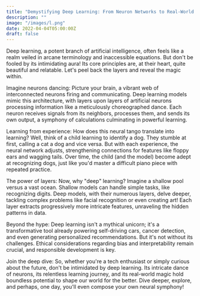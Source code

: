 ```yaml
---
title: "Demystifying Deep Learning: From Neuron Networks to Real-World Magic"
description: ""
image: "/images/l.png"
date: 2022-04-04T05:00:00Z
draft: false
---
```




Deep learning, a potent branch of artificial intelligence, often feels like a realm veiled in arcane terminology and inaccessible equations. But don't be fooled by its intimidating aura! Its core principles are, at their heart, quite beautiful and relatable. Let's peel back the layers and reveal the magic within.

Imagine neurons dancing: Picture your brain, a vibrant web of interconnected neurons firing and communicating. Deep learning models mimic this architecture, with layers upon layers of artificial neurons processing information like a meticulously choreographed dance. Each neuron receives signals from its neighbors, processes them, and sends its own output, a symphony of calculations culminating in powerful learning.

Learning from experience: How does this neural tango translate into learning? Well, think of a child learning to identify a dog. They stumble at first, calling a cat a dog and vice versa. But with each experience, the neural network adjusts, strengthening connections for features like floppy ears and wagging tails. Over time, the child (and the model) become adept at recognizing dogs, just like you'd master a difficult piano piece with repeated practice.

The power of layers: Now, why "deep" learning? Imagine a shallow pool versus a vast ocean. Shallow models can handle simple tasks, like recognizing digits. Deep models, with their numerous layers, delve deeper, tackling complex problems like facial recognition or even creating art! Each layer extracts progressively more intricate features, unraveling the hidden patterns in data.

Beyond the hype: Deep learning isn't a mythical unicorn; it's a transformative tool already powering self-driving cars, cancer detection, and even generating personalized recommendations. But it's not without its challenges. Ethical considerations regarding bias and interpretability remain crucial, and responsible development is key.

Join the deep dive: So, whether you're a tech enthusiast or simply curious about the future, don't be intimidated by deep learning. Its intricate dance of neurons, its relentless learning journey, and its real-world magic hold boundless potential to shape our world for the better. Dive deeper, explore, and perhaps, one day, you'll even compose your own neural symphony!
